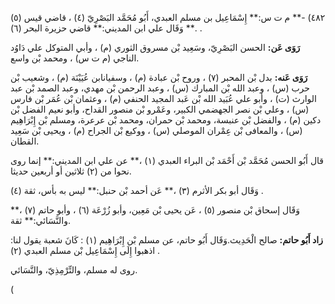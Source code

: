 ٤٨٢) -** م ت س:** إِسْمَاعِيل بن مسلم العبدي، أَبُو مُحَمَّد البَصْرِيّ (٤) ، قاضي قيس (٥) .** وَقَال علي ابن المديني:** قاضي حزيرة البحر (٦) .

**رَوَى عَن:** الحسن البَصْرِيّ، وسَعِيد بْن مسروق الثوري (م) ، وأبي المتوكل علي دَاوُد الناجي (م ت س) ، ومحمد بْن واسع.

**رَوَى عَنه:** بدل بْن المحبر (٧) ، وروح بْن عبادة (م) ، وسفيانابن عُيَيْنَة (م) ، وشعيب بْن حرب (س) ، وعبد الله بْن المبارك (س) ، وعبد الرحمن بْن مهدي، وعبد الصمد بْن عبد الوارث (ت) ، وأبو علي عُبَيد الله بْن عَبد المجيد الحنفي (م) ، وعثمان بْن عُمَر بْن فارس (س) ، وعلي بْن نصر الجهضمي الكبير، وعَمْرو بْن منصور القداح، وأبو نعيم الفضل بْن دكين (م) ، والفضل بْن عنبسة، ومحمد بْن حمران، ومحمد بْن عرعرة، ومسلم بْن إِبْرَاهِيم (س) ، والمعافى بْن عِمْران الموصلي (س) ، ووكيع بْن الجراح (م) ، ويحيى بْن سَعِيد القطان.

قال أَبُو الحسن مُحَمَّد بْن أَحْمَد بْن البراء العبدي (١) ،** عن علي ابن المديني:** إنما روى نحوا من (٢) ثلاثين أو أربعين حديثا.

وَقَال أبو بكر الأثرم (٣) ،** عَن أحمد بْن حنبل:** ليس به بأس، ثقة (٤) .

وَقَال إسحاق بْن منصور (٥) ، عَن يحيى بْن مَعِين، وأبو زُرْعَة (٦) ، وأبو حاتم (٧) ،** والنَّسَائي:** ثقة.

**زاد أَبُو حاتم:** صالح الْحَدِيث.وَقَال أَبُو حاتم، عن مسلم بْن إِبْرَاهِيم (١) : كَانَ شعبة يقول لنا: اذهبوا إِلَى إِسْمَاعِيل بْن مسلم العبدي (٢) .

روى له مسلم، والتِّرْمِذِيّ، والنَّسَائي.

(